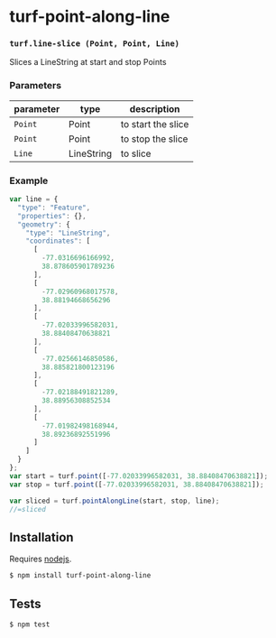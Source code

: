 # turf-point-along-line




### `turf.line-slice (Point, Point, Line)`

Slices a LineString at start and stop Points


### Parameters

| parameter | type       | description        |
| --------- | ---------- | ------------------ |
| `Point`   | Point      | to start the slice |
| `Point`   | Point      | to stop the slice  |
| `Line`    | LineString | to slice           |


### Example

```js
var line = {
  "type": "Feature",
  "properties": {},
  "geometry": {
    "type": "LineString",
    "coordinates": [
      [
        -77.0316696166992,
        38.878605901789236
      ],
      [
        -77.02960968017578,
        38.88194668656296
      ],
      [
        -77.02033996582031,
        38.88408470638821
      ],
      [
        -77.02566146850586,
        38.885821800123196
      ],
      [
        -77.02188491821289,
        38.88956308852534
      ],
      [
        -77.01982498168944,
        38.89236892551996
      ]
    ]
  }
};
var start = turf.point([-77.02033996582031, 38.88408470638821]);
var stop = turf.point([-77.02033996582031, 38.88408470638821]);

var sliced = turf.pointAlongLine(start, stop, line);
//=sliced
```

## Installation

Requires [nodejs](http://nodejs.org/).

```sh
$ npm install turf-point-along-line
```

## Tests

```sh
$ npm test
```

